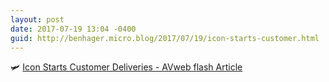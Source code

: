 ```yaml
---
layout: post
date: 2017-07-19 13:04 -0400
guid: http://benhager.micro.blog/2017/07/19/icon-starts-customer.html
---
```

🛩 [Icon Starts Customer Deliveries - AVweb flash Article](https://www.avweb.com/avwebflash/news/Icon-Starts-Customer-Deliveries-229311-1.html)
